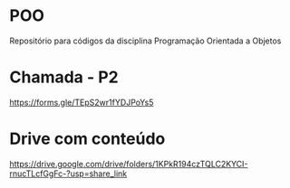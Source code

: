 # POO

Repositório para códigos da disciplina Programação Orientada a Objetos

# Chamada - P2

https://forms.gle/TEpS2wr1fYDJPoYs5

# Drive com conteúdo

https://drive.google.com/drive/folders/1KPkR194czTQLC2KYCI-rnucTLcfGgFc-?usp=share_link